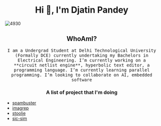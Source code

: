 <h1 align="center">Hi 👋, I'm Djatin Pandey</h1>

![4930](https://user-images.githubusercontent.com/63631162/129083155-17f907c2-f335-4ada-b59f-f9eaf9476663.jpg)

<h2 align="center">WhoAmI?</h2>
<p align="center">
  <samp>
I am a Undergrad Student at Delhi Technological University (Formally DCE) currently undertaking my Bachelors in Electrical Engineering. I’m currently working on a **circuit netlist engine**, hyperbolic text editor, a programming language. I’m currently learning parallel programming. I’m looking to collaborate on AI, embedded software
  <samp>

   <h3 align="center"> A list of project that I'm doing</h3>

- [spambuster](https://github.com/jatin837/spambuster)
- [imagrep](https://github.com/jatin837/imagrep)
- [stoolie](https://github.com/jatin837/stoolie)
- [sic-sim](https://github.com/jatin837/sic-sim)
